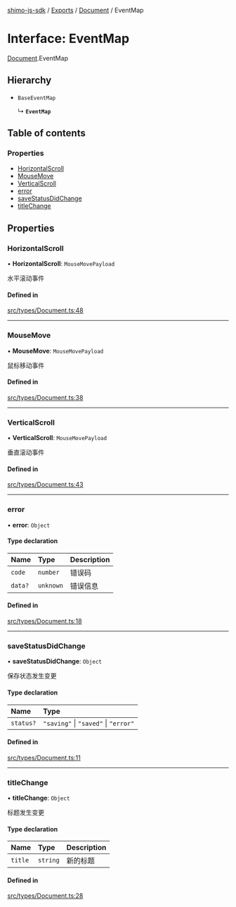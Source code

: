 [shimo-js-sdk](../README.md) / [Exports](../modules.md) / [Document](../modules/Document.md) / EventMap

# Interface: EventMap

[Document](../modules/Document.md).EventMap

## Hierarchy

- `BaseEventMap`

  ↳ **`EventMap`**

## Table of contents

### Properties

- [HorizontalScroll](Document.EventMap.md#horizontalscroll)
- [MouseMove](Document.EventMap.md#mousemove)
- [VerticalScroll](Document.EventMap.md#verticalscroll)
- [error](Document.EventMap.md#error)
- [saveStatusDidChange](Document.EventMap.md#savestatusdidchange)
- [titleChange](Document.EventMap.md#titlechange)

## Properties

### HorizontalScroll

• **HorizontalScroll**: `MouseMovePayload`

水平滚动事件

#### Defined in

[src/types/Document.ts:48](https://github.com/shimohq/shimo-js-sdk/blob/9d971e2/src/types/Document.ts#L48)

___

### MouseMove

• **MouseMove**: `MouseMovePayload`

鼠标移动事件

#### Defined in

[src/types/Document.ts:38](https://github.com/shimohq/shimo-js-sdk/blob/9d971e2/src/types/Document.ts#L38)

___

### VerticalScroll

• **VerticalScroll**: `MouseMovePayload`

垂直滚动事件

#### Defined in

[src/types/Document.ts:43](https://github.com/shimohq/shimo-js-sdk/blob/9d971e2/src/types/Document.ts#L43)

___

### error

• **error**: `Object`

#### Type declaration

| Name | Type | Description |
| :------ | :------ | :------ |
| `code` | `number` | 错误码 |
| `data?` | `unknown` | 错误信息 |

#### Defined in

[src/types/Document.ts:18](https://github.com/shimohq/shimo-js-sdk/blob/9d971e2/src/types/Document.ts#L18)

___

### saveStatusDidChange

• **saveStatusDidChange**: `Object`

保存状态发生变更

#### Type declaration

| Name | Type |
| :------ | :------ |
| `status?` | ``"saving"`` \| ``"saved"`` \| ``"error"`` |

#### Defined in

[src/types/Document.ts:11](https://github.com/shimohq/shimo-js-sdk/blob/9d971e2/src/types/Document.ts#L11)

___

### titleChange

• **titleChange**: `Object`

标题发生变更

#### Type declaration

| Name | Type | Description |
| :------ | :------ | :------ |
| `title` | `string` | 新的标题 |

#### Defined in

[src/types/Document.ts:28](https://github.com/shimohq/shimo-js-sdk/blob/9d971e2/src/types/Document.ts#L28)
